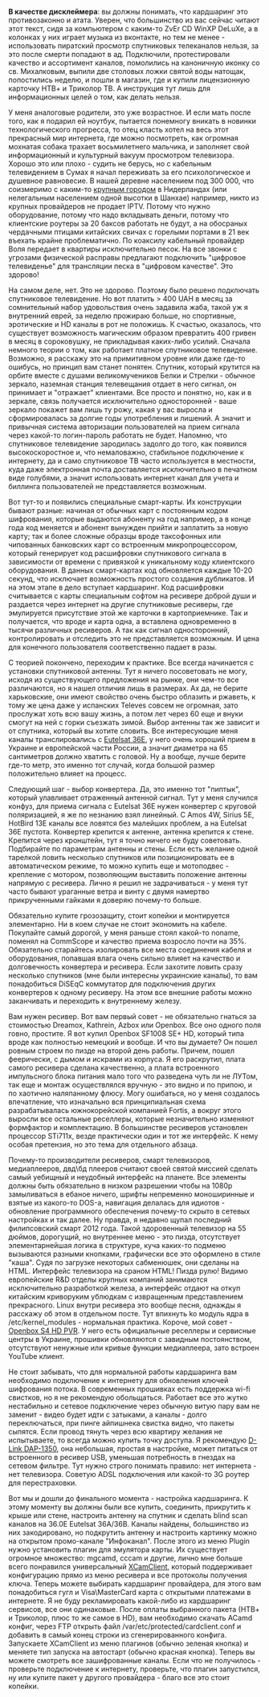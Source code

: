 **В качестве дисклеймера**: вы должны понимать, что кардшаринг это противозаконно и атата. Уверен, что большинство из вас сейчас читают этот текст, сидя за компьютером с каким-то ZvEr CD WinXP DeLuXe, а в колонках у них играет музыка из вконтакте, но тем не менее - использовать пиратский просмотр спутниковых телеканалов нельзя, за это после смерти попадают в ад. Подключили, протестировали качество и ассортимент каналов, помолились на каноничную иконку со св. Михалковым, выпили две столовых ложки святой воды натощак, попостились неделю, и пошли в магазин, где и купили лицензионную карточку НТВ+ и Триколор ТВ. А инструкция тут лишь для информационных целей о том, как делать нельзя.  


У меня аналоговые родители, это уже возрастное. И если мать после того, как я подарил ей ноутбук, пытается понемногу вникать в новинки технологического прогресса, то отец класть хотел на весь этот прекрасный мир интернета, где можно посмотреть, как огромная мохнатая собака трахает восьмилетнего мальчика, и заполняет свой информационный и культурный вакуум просмотром телевизора. Хорошо это или плохо - судить не берусь, но с кабельным телевидением в Сумах я начал переживать за его психологическое и душевное равновесие. В нашей деревне населением под 300 000, что соизмеримо с каким-то [крупным городом][1] в Нидерландах (или нелегальным населением одной высотки в Шанхае) например, никто из крупных провайдеров не продает IPTV. Потому что нужно оборудование, потому что надо вкладывать деньги, потому что клиентские роутеры за 20 баксов работать не будут, а на обосраных чердачными птицами китайских свичах с горелыми портами в 21 век въехать крайне проблематично. По коаксилу кабельный провайдер Воля передает в квартиры исключительно песок. На все звонки с угрозами физической расправы предлагают подключить "цифровое телевиденье" для трансляции песка в "цифровом качестве". Это здорово!

   [1]: http://en.wikipedia.org/wiki/Utrecht

На самом деле, нет. Это не здорово. Поэтому было решено подключать спутниковое телевидение. Но вот платить > 400 UAH в месяц за сомнительный набор удовольствия очень задавила жаба, такой уж я внутренний еврей, за неделю прожираю больше, но спортивные, эротические и HD каналы в рот не положишь. К счастью, оказалось, что существует возможность магическим образом превратить 400 гривен в месяц в сороковушку, не прикладывая каких-либо усилий. Сначала немного теории о том, как работает платное спутниковое телевидение. Возможно, я расскажу это на примитивном уровне или даже где-то ошибусь, но принцип вам станет понятен. Спутник, который крутится на орбите вместе с душами великомучеников Белки и Стрелки - обычное зеркало, наземная станция телевещания отдает в него сигнал, он принимает и "отражает" клиентами. Все просто и понятно, но, как и в зеркале, связь получается исключительно односторонней - ваше зеркало покажет вам лишь ту рожу, какая у вас выросла и сформировалась за долгие годы употребления и лишений. А значит и привычная система авторизации пользователей на прием сигнала через какой-то логин-пароль работать не будет. Напомню, что спутниковое телевидение зародилась задолго до того, как появился высокоскоростное и, что немаловажно, стабильное подключение к интернету, да и само спутниковое ТВ часто используется в местности, куда даже электронная почта доставляется исключительно в печатном виде голубями, а значит использовать интернет канал для учета и биллинга пользователей не представляется возможным.

Вот тут-то и появились специальные смарт-карты. Их конструкции бывают разные: начиная от обычных карт с постоянным кодом шифрования, которые выдаются абоненту на год например, а в конце года код меняется и абонент вынужден прийти и заплатить за новую карту; так и более сложные образцы вроде таксофонных или чипованных банковских карт со встроенным микропроцессором, который генерирует код расшифровки спутникового сигнала в зависимости от времени с привязкой к уникальному коду клиентского оборудования. В данных смарт-картах код обновляется каждые 10-20 секунд, что исключает возможность простого создания дубликатов. И на этом этапе в дело вступает кардшаринг. Код расшифровки считывается с карты специальным софтом на ресивере доброй души и раздается через интернет на другие спутниковые ресиверы, где эмулируется присутствие этой же карточки в картоприемнике. Так и получается, что вроде и карта одна, а вставлена одновременно в тысячи различных ресиверов. А так как сигнал односторонний, контролировать и отследить это не представляется возможным. И цена для конечного пользователя соответственно падает в разы.

С теорией покончено, переходим к практике. Все всегда начинается с установки спутниковой антенны. Тут я ничего посоветовать не могу, исходя из существующего предложения на рынке, они чем-то все различаются, но я нашел отличия лишь в размерах. Ах да, не берите харьковские, они имеют свойство очень быстро облазить и ржаветь, к тому же цена даже у испанских Televes совсем не огромная, зато прослужат хоть всю вашу жизнь, а потом лет через 60 еще и внуки смогут на ней с горки съезжать зимой. Выбор антенны так же зависит и от спутника, который вы хотите словить. Все интересующие меня каналы транслировались с [Eutelsat 36E][2], у него очень хороший прием в Украине и европейской части России, а значит диаметра на 65 сантиметров должно хватить с головой. Ну а вообще, лучше берите где-то метр, это именно тот случай, когда большой размер положительно влияет на процесс. 

   [2]: http://www.lyngsat.com/Eutelsat-36A.html

Следующий шаг - выбор конвертера. Да, это именно тот "пиптык", который улавливает отраженный антенной сигнал. Тут у меня случился конфуз, для приема сигнала с Eutelsat 36E нужен конвертер с круговой поляризацией, я же по незнанию взял линейный. С Amos 4W, Sirius 5E, HotBird 13E каналы все ловятся без малейших проблем, а на  Eutelsat 36E пустота. Конвертер крепится к антенне, антенна крепится к стене. Крепится через кронштейн, тут я точно ничего не буду советовать. Подбирайте по параметрам антенны и стены. Если есть желание одной тарелкой ловить несколько спутников или позиционировать ее в автоматическом режиме, то можно купить еще и мотоподвес - крепление с мотором, позволяющим выставить положение антенны напрямую с ресивера. Лично я решил не задрачиваться - у меня тут часто бывают ураганные ветра и винту с двумя намертво прикрученными гайками я доверяю почему-то больше.

Обязательно купите грозозащиту, стоит копейки и монтируется элементарно. Ни в коем случае не стоит экономить на кабеле. Покупайте самый дорогой, у меня раньше стоял какой-то noname, поменял на CommScope и качество приема возросло почти на 35%. Обязательно старайтесь изолировать все места соединения кабеля и оборудования, попавшая влага очень сильно влияет на качество и долговечность конвертера и ресивера. Если захотите ловить сразу несколько спутников (мне были интересны украинские каналы), то вам понадобиться DiSEqC коммутатор для подключения других конвертеров к одному ресиверу. На этом все внешние работы можно заканчивать и переходить к внутреннему железу.

Вам нужен ресивер. Вот вам первый совет - не обязательно гнаться за стоимостью Dreamox, Kathrein, Azbox или Openbox. Все оно одного поля говно, простите. Я вот купил Openbox SF1008 SE+ HD, который типа вроде как полностью немецкий и вообще. И что вы думаете? Он пошел ровным строем по пизде на второй день работы. Причем, пошел феерически, с дымом и искрами из корпуса. Я его раскрутил, плата самого ресивера сделана качественно, а плата встроенного импульсного блока питания мало того что разведена чуть ли не ЛУТом, так еще и монтаж осуществлялся вручную - это видно и по припою, и по хаотично наляпанному флюсу. Могу ошибаться, но у меня создалось впечатление, что изначально вся принципиальная схема разрабатывалась южнокорейской компанией Fortis, а вокруг этого выросли все остальные реселлеры, которые незначительно изменяют формфактор и комплектацию. В большинстве ресиверов установлен процессор STi711x, везде практически один и тот же интерфейс. К нему особая претензия, но это тема для отдельного абзаца.

Почему-то производители ресиверов, смарт телевизоров, медиаплееров, двд\бд плееров считают своей святой миссией сделать самый уебищный и неудобный интерфейс на планете. Все элементы должны быть обязательно в низком разрешении чтобы на 1080p замыливаться в ебаное ничего, шрифты непременно моноширинные и взятые из какого-то DOS-а, навигация делалась для идиотов - обновление программного обеспечения почему-то скрыто в сетевых настройках и так далее. Ну правда, я недавно щупал последний филипсовский смарт 2012 года. Такой здоровенный телевизор на 55 дюймов, дорогущий, но внутреннее меню - это пизда, отсутствует элементарнейшая логика в структуре, куча каких-то подменю вызываются разными кнопками, графически все это оформлено в стиле "каша". Судя по загрузке некоторых сабменюшек, они сделаны на HTML. Интерфейс телевизора на сраном HTML! Пизда рулю! Видимо европейские R&D отделы крупных компаний занимаются исключительно разработкой железа, а интерфейс отдают на откуп китайским криворуким ублюдкам с извращенным представлением прекрасного. Linux внутри ресивера это вообще песня, однажды я расскажу об этом в отдельном посте. Тут впихнуть ko модуль ядра в /etc/kernel_modules - нормальная практика. Короче, мой совет - [Openbox S4 HD PVR][3]. У него есть официальные реселлеры и сервисные центры в Украине, прошивки обновляются с завидным постоянством, отсутствуют ненужные или кривые функции медиаплеера, зато встроен YouTube клиент.

   [3]: http://openbox.ua/receivers/s4/

Не стоит забывать, что для нормальной работы кардшаринга вам необходимо подключение к интернету для обновления ключей шифрования потока. В современных прошивках есть поддержка wi-fi свистков, но я не рекомендую обольщаться. Работает все это жутко нестабильно и сетевое подключение через обычную витую пару вам не заменит - видео будет идти с затыками, а каналы - долго переключаться, при пинге айпишнека свистка видно, что пакеты сыпятся. Если провод тянуть через всю квартиру желания не испытываете, то всегда можно купить точку доступа. Я рекомендую [D-Link DAP-1350][4], она небольшая, простая в настройке, может питаться от встроенного в ресивер USB, уменьшая потребность в гнездах на сетевом фильтре. Тут нужно строго понимать правило: нет интернета - нет телевизора. Советую ADSL подключения или какой-то 3G роутер для перестраховки.

   [4]: http://www.dlink.com/ca/en/home-solutions/connect/access-points-range-extenders-and-bridges/dap-1350-wireless-n-pocket-router-and-access-point

Вот мы и дошли до финального момента - настройка кардшаринга. К этому моменту вы должны были все купить, соединить, прикрутить к крыше или стене, настроить антенну на спутник и сделать blind scan каналов на 36.0E Eutelsat 36A/36B. Каналы найдены, большинство из них закодировано, но подкрутить антенну и настроить картинку можно на открытом промо-канале "Инфоканал". После этого из меню Plugin нужно установить плагин для эмулятора карты. Их существует огромное множество: mgcamd, cccam и другие, лично мне больше всего понравился универсальный [XCamClient][5], который поддерживает конфигурацию прямо из меню ресивера и все протоколы получения ключа. Теперь можете выбирать кардшаринг провайдера, для этого вам понадобиться гугл и Visa\MasterCard карта с открытыми платежами в интернете. Я не буду рекламировать какой-либо из кардшаринг сервисов, все они одинаковые. После оплаты выбранного пакета (НТВ+ и Триколор, плюс то же самое в HD), вам необходимо скачать ACamd конфиг, через FTP открыть файл /var/etc/protected/cardclient.conf и добавить в самый конец строки из сгенерированного конфига. Запускаете XCamClient из меню плагинов (обычно зеленая кнопка) и меняете тип запуска на автостарт (обычно красная кнопка). Теперь вы можете смотреть все зашифрованные каналы. Если что не получилось - проверьте подключение к интернету, проверьте, что плагин запустился, ну или купите пакет у другого провайдера - благо все это стоит копейки.

   [5]: http://www.skywayhd.ru/xcamclient.html
